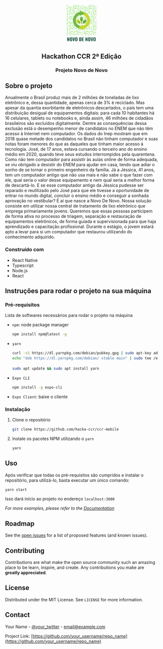<!-- PROJECT LOGO -->
<br />
<p align="center">
  <a href="https://github.com/othneildrew/Best-README-Template">
    <img src="assets/logo_ccr.png" alt="Logo" width=100>
  </a>

  <h2 align="center">Hackathon CCR 2ª Edição</h2>
  <h3 align="center">Projeto Novo de Novo</h3>

<!-- ABOUT THE PROJECT -->

## Sobre o projeto

Anualmente o Brasil produz mais de 2 milhões de toneladas de lixo eletrônico e, dessa quantidade, apenas cerca de 3% é reciclado. Mas apesar da quantia exorbitante de eletrônicos descartados, o país tem uma distribuição desigual de equipamentos digitais: para cada 10 habitantes há 16 celulares, tablets ou notebooks e, ainda assim, 46 milhões de cidadãos brasileiros são excluídos digitalmente.
Dentre as consequências dessa exclusão está o desempenho menor de candidatos no ENEM que não têm acesso à Internet nem computador. Os dados do Inep mostram que em 2018 quase metade dos candidatos no Brasil não tinham computador e suas notas foram menores do que as daqueles que tinham maior acesso à tecnologia.
José, de 17 anos, estava cursando o terceiro ano do ensino médio em 2020, quando teve seus estudos interrompidos pela quarentena. Como não tem computador para assistir às aulas online de forma adequada, se viu obrigado a desistir do ENEM para ajudar em casa, tendo que adiar o sonho de se tornar o primeiro engenheiro da família.
Já a Jéssica, 41 anos, tem um computador antigo que não usa mais e não sabe o que fazer com ele, qual seria o valor desse equipamento e nem qual seria a melhor forma de descartá-lo.
E se esse computador antigo da Jéssica pudesse ser reparado e reutilizado pelo José para que ele tivesse a oportunidade de entrar no mundo digital, concluir o ensino médio e conseguir a sonhada aprovação no vestibular?
É aí que nasce a Novo De Novo. Nossa solução consiste em utilizar nossa central de tratamento de lixo eletrônico que emprega primariamente jovens. Queremos que essas pessoas participem de forma ativa no processo de triagem, separação e restauração de equipamentos eletrônicos, de forma guiada e supervisionada para que haja aprendizado e capacitação profissional. Durante o estágio, o jovem estará apto a levar para si um computador que restaurou utilizando do conhecimento adquirido.

### Construído com

- React Native
- Typescript
- Node.js
- React

## Instruções para rodar o projeto na sua máquina

### Pré-requisitos

Lista de softwares necessários para rodar o projeto na máquina

- `npm`: node package manager
  ```sh
  npm install npm@latest -g
  ```
- `yarn`

  ```sh
  curl -sS https://dl.yarnpkg.com/debian/pubkey.gpg | sudo apt-key add -
  echo "deb https://dl.yarnpkg.com/debian/ stable main" | sudo tee /etc/apt/sources.list.d/yarn.list

  sudo apt update && sudo apt install yarn
  ```

- `Expo CLI`

  ```sh
  npm install -g expo-cli
  ```

- `Expo Client`: baixe o cliente

### Instalação

1. Clone o repositório
   ```sh
   git clone https://github.com/hacka-ccr/ccr-mobile
   ```
2. Instale os pacotes NPM utilizando o `yarn`
   ```sh
   yarn
   ```
   <!-- USAGE EXAMPLES -->

## Uso

Após verificar que todas os pré-requisitos são cumpridos e instalar o repositório, para utilizá-lo, basta executar um único comando:

```sh
yarn start
```

Isso dará início ao projeto no endereço `localhost:3000`

   <!-- USAGE EXAMPLES -->

_For more examples, please refer to the [Documentation](https://example.com)_

<!-- ROADMAP -->

## Roadmap

See the [open issues](https://github.com/othneildrew/Best-README-Template/issues) for a list of proposed features (and known issues).

<!-- CONTRIBUTING -->

## Contributing

Contributions are what make the open source community such an amazing place to be learn, inspire, and create. Any contributions you make are **greatly appreciated**.

<!-- LICENSE -->

## License

Distributed under the MIT License. See `LICENSE` for more information.

<!-- CONTACT -->

## Contact

Your Name - [@your_twitter](https://twitter.com/your_username) - email@example.com

Project Link: [https://github.com/your_username/repo_name](https://github.com/your_username/repo_name)
